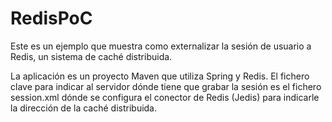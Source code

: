 # RedisPoC 

Este es un ejemplo que muestra como externalizar la sesión de usuario a Redis, un sistema de caché
distribuida.

La aplicación es un proyecto Maven que utiliza Spring y Redis. El fichero clave para indicar al servidor
dónde tiene que grabar la sesión es el fichero session.xml dónde se configura el conector de Redis (Jedis)
para indicarle la dirección de la caché distribuida.
